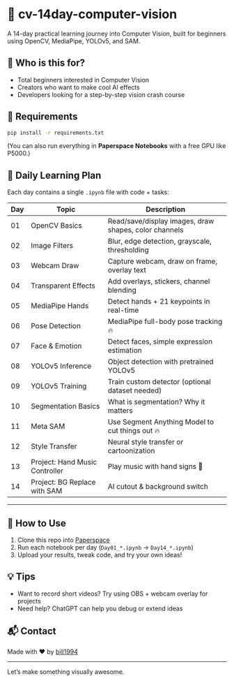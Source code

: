 # 📁 cv-14day-computer-vision

A 14-day practical learning journey into Computer Vision, built for beginners using OpenCV, MediaPipe, YOLOv5, and SAM.

## 🧠 Who is this for?
- Total beginners interested in Computer Vision
- Creators who want to make cool AI effects
- Developers looking for a step-by-step vision crash course

## 🧰 Requirements
```bash
pip install -r requirements.txt
```
(You can also run everything in **Paperspace Notebooks** with a free GPU like P5000.)

## 📅 Daily Learning Plan
Each day contains a single `.ipynb` file with code + tasks:

| Day | Topic | Description |
|-----|-------|-------------|
| 01  | OpenCV Basics | Read/save/display images, draw shapes, color channels |
| 02  | Image Filters | Blur, edge detection, grayscale, thresholding |
| 03  | Webcam Draw | Capture webcam, draw on frame, overlay text |
| 04  | Transparent Effects | Add overlays, stickers, channel blending |
| 05  | MediaPipe Hands | Detect hands + 21 keypoints in real-time |
| 06  | Pose Detection | MediaPipe full-body pose tracking 🔥 |
| 07  | Face & Emotion | Detect faces, simple expression estimation |
| 08  | YOLOv5 Inference | Object detection with pretrained YOLOv5 |
| 09  | YOLOv5 Training | Train custom detector (optional dataset needed) |
| 10  | Segmentation Basics | What is segmentation? Why it matters |
| 11  | Meta SAM | Use Segment Anything Model to cut things out 🔥 |
| 12  | Style Transfer | Neural style transfer or cartoonization |
| 13  | Project: Hand Music Controller | Play music with hand signs 🎵 |
| 14  | Project: BG Replace with SAM | AI cutout & background switch |

---

## 🔁 How to Use
1. Clone this repo into [Paperspace](https://www.paperspace.com)
2. Run each notebook per day (`Day01_*.ipynb` → `Day14_*.ipynb`)
3. Upload your results, tweak code, and try your own ideas!

## 💡 Tips
- Want to record short videos? Try using OBS + webcam overlay for projects
- Need help? ChatGPT can help you debug or extend ideas

## 📬 Contact
Made with ❤️ by [bill1994](https://github.com/bill1994)

---
Let’s make something visually awesome.
